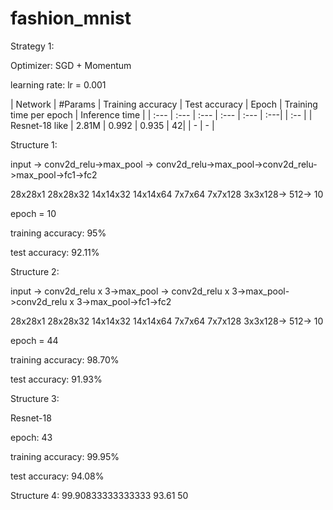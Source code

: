 # fashion_mnist

Strategy 1:

Optimizer: SGD + Momentum

learning rate: lr = 0.001

| Network             | #Params    | Training accuracy | Test accuracy | Epoch | Training time per epoch | Inference time |
| :---                | :---       | :---        | :---              | :---     | :---|        | :--                  |
| Resnet-18 like      | 2.81M       | 0.992    | 0.935              | 42| | -             | -              |



Structure 1: 

input ->  conv2d_relu->max_pool -> conv2d_relu->max_pool->conv2d_relu->max_pool->fc1->fc2

28x28x1   28x28x32     14x14x32    14x14x64     7x7x64    7x7x128      3x3x128-> 512-> 10

epoch = 10

training accuracy: 95%

test accuracy: 92.11%



Structure 2: 

input ->  conv2d_relu x 3->max_pool -> conv2d_relu x 3->max_pool->conv2d_relu x 3->max_pool->fc1->fc2

28x28x1   28x28x32     14x14x32    14x14x64     7x7x64    7x7x128      3x3x128-> 512-> 10

epoch = 44

training accuracy: 98.70%

test accuracy: 91.93%

Structure 3:

Resnet-18

epoch: 43

training accuracy: 99.95%

test accuracy: 94.08%

Structure 4:
99.90833333333333 93.61 50


